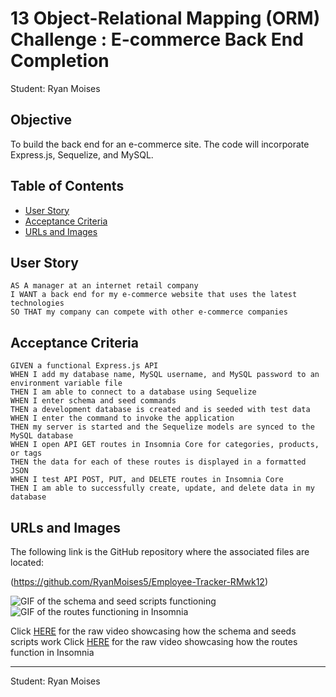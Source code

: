 # 13 Object-Relational Mapping (ORM) Challenge : E-commerce Back End Completion

Student: Ryan Moises

## Objective

To build the back end for an e-commerce site. The code will incorporate Express.js, Sequelize, and MySQL.

## Table of Contents
* [User Story](#user-story)
* [Acceptance Criteria](#acceptance-criteria)
* [URLs and Images](#urls-and-images)

## User Story

```
AS A manager at an internet retail company
I WANT a back end for my e-commerce website that uses the latest technologies
SO THAT my company can compete with other e-commerce companies
```

## Acceptance Criteria

```
GIVEN a functional Express.js API
WHEN I add my database name, MySQL username, and MySQL password to an environment variable file
THEN I am able to connect to a database using Sequelize
WHEN I enter schema and seed commands
THEN a development database is created and is seeded with test data
WHEN I enter the command to invoke the application
THEN my server is started and the Sequelize models are synced to the MySQL database
WHEN I open API GET routes in Insomnia Core for categories, products, or tags
THEN the data for each of these routes is displayed in a formatted JSON
WHEN I test API POST, PUT, and DELETE routes in Insomnia Core
THEN I am able to successfully create, update, and delete data in my database
```

## URLs and Images 

The following link is the GitHub repository where the associated files are located:

(https://github.com/RyanMoises5/Employee-Tracker-RMwk12)

![GIF of the schema and seed scripts functioning](./assets/walkthrough1.gif)
![GIF of the routes functioning in Insomnia](./assets/walkthrough2.gif)

Click [HERE](./assets/walkthrough1.webm) for the raw video showcasing how the schema and seeds scripts work
Click [HERE](./assets/walkthrough2.webm) for the raw video showcasing how the routes function in Insomnia

---

Student: Ryan Moises